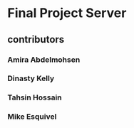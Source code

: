# Final Project Server

## contributors

### Amira Abdelmohsen
### Dinasty Kelly
### Tahsin Hossain
### Mike Esquivel

